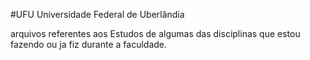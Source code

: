 #UFU
Universidade Federal de Uberlândia

arquivos referentes aos Estudos de algumas das disciplinas que estou fazendo ou ja fiz durante a faculdade.
